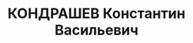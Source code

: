 ---
title: КОНДРАШЕВ Константин Васильевич
description: 'Род. в 1895, с. Преградное, русский, обр.: низшее, бывший член ВКП(б).
  Проживал: Красногвардейский р-н, с. Преградное. Директор МТС

  Арестован 22.09.1937. Приговор: ВМН. Расстрелян'
---